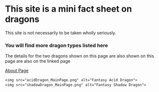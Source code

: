 <!DCOTYPE html>
<html>
  <head>
    <link rel="stylesheet" href="style.css">
  </head>
  
  <body>
    <h1>This site is a mini fact sheet on dragons</h1>
    <p>This site is not necessarily to be taken wholly seriously.</p>   
    <h3>You will find more dragon types listed here</h3>
    <p>The details for the two dragons shown on this page are also shown on this page are also on the linked page</p>
    <a href="aboutPage.md">About Page</a>
    
    <img src="acidDragon_MainPage.png" alt="Fantasy Acid Dragon">
    <img src="shadowDragon_MainPage.png" alt="Fantasy Shadow Dragon">
  </body>
</html>
